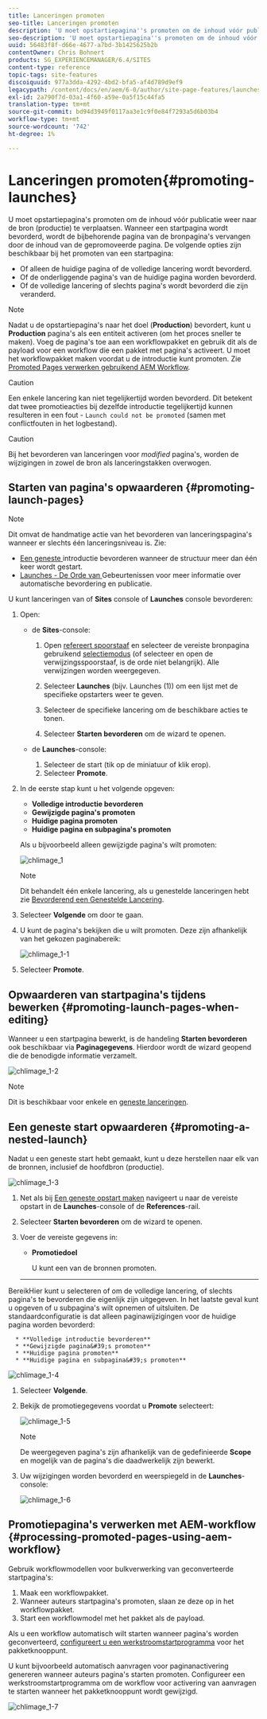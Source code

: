 ```yaml
---
title: Lanceringen promoten
seo-title: Lanceringen promoten
description: 'U moet opstartiepagina''s promoten om de inhoud vóór publicatie weer naar de bron (productie) te verplaatsen. '
seo-description: 'U moet opstartiepagina''s promoten om de inhoud vóór publicatie weer naar de bron (productie) te verplaatsen. '
uuid: 56483f8f-d66e-4677-a7bd-3b1425625b2b
contentOwner: Chris Bohnert
products: SG_EXPERIENCEMANAGER/6.4/SITES
content-type: reference
topic-tags: site-features
discoiquuid: 977a3dda-4292-4bd2-bfa5-af4d789d9ef9
legacypath: /content/docs/en/aem/6-0/author/site-page-features/launches
exl-id: 2a790f7d-03a1-4f60-a59e-0a5f15c44fa5
translation-type: tm+mt
source-git-commit: bd94d3949f0117aa3e1c9f0e84f7293a5d6b03b4
workflow-type: tm+mt
source-wordcount: '742'
ht-degree: 1%

---
```


# Lanceringen promoten{#promoting-launches}

U moet opstartiepagina&#39;s promoten om de inhoud vóór publicatie weer naar de bron (productie) te verplaatsen. Wanneer een startpagina wordt bevorderd, wordt de bijbehorende pagina van de bronpagina&#39;s vervangen door de inhoud van de gepromoveerde pagina. De volgende opties zijn beschikbaar bij het promoten van een startpagina:

* Of alleen de huidige pagina of de volledige lancering wordt bevorderd.
* Of de onderliggende pagina&#39;s van de huidige pagina worden bevorderd.
* Of de volledige lancering of slechts pagina&#39;s wordt bevorderd die zijn veranderd.

>[!NOTE]
>
>Nadat u de opstartiepagina&#39;s naar het doel (**Production**) bevordert, kunt u **Production** pagina&#39;s als een entiteit activeren (om het proces sneller te maken). Voeg de pagina&#39;s toe aan een workflowpakket en gebruik dit als de payload voor een workflow die een pakket met pagina&#39;s activeert. U moet het workflowpakket maken voordat u de introductie kunt promoten. Zie [Promoted Pages verwerken gebruikend AEM Workflow](#processing-promoted-pages-using-aem-workflow).

>[!CAUTION]
>
>Een enkele lancering kan niet tegelijkertijd worden bevorderd. Dit betekent dat twee promotieacties bij dezelfde introductie tegelijkertijd kunnen resulteren in een fout - `Launch could not be promoted` (samen met conflictfouten in het logbestand).

>[!CAUTION]
>
>Bij het bevorderen van lanceringen voor *modified* pagina&#39;s, worden de wijzigingen in zowel de bron als lanceringstakken overwogen.

## Starten van pagina&#39;s opwaarderen {#promoting-launch-pages}

>[!NOTE]
>
>Dit omvat de handmatige actie van het bevorderen van lanceringspagina&#39;s wanneer er slechts één lanceringsniveau is. Zie:
>
>* [Een geneste ](#promoting-a-nested-launch) introductie bevorderen wanneer de structuur meer dan één keer wordt gestart.
>* [Launches - De Orde van ](/help/sites-authoring/launches.md#launches-the-order-of-events) Gebeurtenissen voor meer informatie over automatische bevordering en publicatie.

>



U kunt lanceringen van of **Sites** console of **Launches** console bevorderen:

1. Open:

   * de **Sites**-console:

      1. Open [refereert spoorstaaf](/help/sites-authoring/author-environment-tools.md#references) en selecteer de vereiste bronpagina gebruikend [selectiemodus](/help/sites-authoring/basic-handling.md) (of selecteer en open de verwijzingsspoorstaaf, is de orde niet belangrijk). Alle verwijzingen worden weergegeven.

      1. Selecteer **Launches** (bijv. Launches (1)) om een lijst met de specifieke opstarters weer te geven.
      1. Selecteer de specifieke lancering om de beschikbare acties te tonen.
      1. Selecteer **Starten bevorderen** om de wizard te openen.
   * de **Launches**-console:

      1. Selecteer de start (tik op de miniatuur of klik erop).
      1. Selecteer **Promote**.


1. In de eerste stap kunt u het volgende opgeven:

   * **Volledige introductie bevorderen**
   * **Gewijzigde pagina&#39;s promoten**
   * **Huidige pagina promoten**
   * **Huidige pagina en subpagina&#39;s promoten**

   Als u bijvoorbeeld alleen gewijzigde pagina&#39;s wilt promoten:

   ![chlimage_1](assets/chlimage_1.png)

   >[!NOTE]
   >
   >Dit behandelt één enkele lancering, als u genestelde lanceringen hebt zie [Bevorderend een Genestelde Lancering](#promoting-a-nested-launch).

1. Selecteer **Volgende** om door te gaan.
1. U kunt de pagina&#39;s bekijken die u wilt promoten. Deze zijn afhankelijk van het gekozen paginabereik:

   ![chlimage_1-1](assets/chlimage_1-1.png)

1. Selecteer **Promote**.

## Opwaarderen van startpagina&#39;s tijdens bewerken {#promoting-launch-pages-when-editing}

Wanneer u een startpagina bewerkt, is de handeling **Starten bevorderen** ook beschikbaar via **Paginagegevens**. Hierdoor wordt de wizard geopend die de benodigde informatie verzamelt.

![chlimage_1-2](assets/chlimage_1-2.png)

>[!NOTE]
>
>Dit is beschikbaar voor enkele en [geneste lanceringen](#promoting-a-nested-launch).

## Een geneste start opwaarderen {#promoting-a-nested-launch}

Nadat u een geneste start hebt gemaakt, kunt u deze herstellen naar elk van de bronnen, inclusief de hoofdbron (productie).

![chlimage_1-3](assets/chlimage_1-3.png)

1. Net als bij [Een geneste opstart maken](/help/sites-authoring/launches-creating.md#creating-a-nested-launch) navigeert u naar de vereiste opstart in de **Launches**-console of de **References**-rail.
1. Selecteer **Starten bevorderen** om de wizard te openen.

1. Voer de vereiste gegevens in:

   * **Promotiedoel**

      U kunt een van de bronnen promoten.

   * ****
BereikHier kunt u selecteren of om de volledige lancering, of slechts pagina&#39;s te bevorderen die eigenlijk zijn uitgegeven. In het laatste geval kunt u opgeven of u subpagina&#39;s wilt opnemen of uitsluiten. De standaardconfiguratie is dat alleen paginawijzigingen voor de huidige pagina worden bevorderd:

      * **Volledige introductie bevorderen**
      * **Gewijzigde pagina&#39;s promoten**
      * **Huidige pagina promoten**
      * **Huidige pagina en subpagina&#39;s promoten**

   ![chlimage_1-4](assets/chlimage_1-4.png)

1. Selecteer **Volgende**.
1. Bekijk de promotiegegevens voordat u **Promote** selecteert:

   ![chlimage_1-5](assets/chlimage_1-5.png)

   >[!NOTE]
   >
   >De weergegeven pagina&#39;s zijn afhankelijk van de gedefinieerde **Scope** en mogelijk van de pagina&#39;s die daadwerkelijk zijn bewerkt.

1. Uw wijzigingen worden bevorderd en weerspiegeld in de **Launches**-console:

   ![chlimage_1-6](assets/chlimage_1-6.png)

## Promotiepagina&#39;s verwerken met AEM-workflow {#processing-promoted-pages-using-aem-workflow}

Gebruik workflowmodellen voor bulkverwerking van geconverteerde startpagina&#39;s:

1. Maak een workflowpakket.
1. Wanneer auteurs startpagina&#39;s promoten, slaan ze deze op in het workflowpakket.
1. Start een workflowmodel met het pakket als de payload.

Als u een workflow automatisch wilt starten wanneer pagina&#39;s worden geconverteerd, [configureert u een werkstroomstartprogramma](/help/sites-administering/workflows-starting.md#workflows-launchers) voor het pakketknooppunt.

U kunt bijvoorbeeld automatisch aanvragen voor paginanactivering genereren wanneer auteurs pagina&#39;s starten promoten. Configureer een werkstroomstartprogramma om de workflow voor activering van aanvragen te starten wanneer het pakketknooppunt wordt gewijzigd.

![chlimage_1-7](assets/chlimage_1-7.png)
